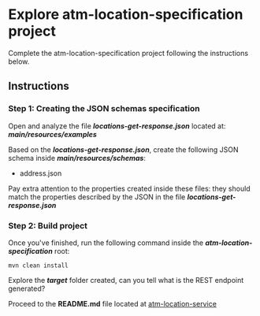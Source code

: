 # Explore atm-location-specification project

Complete the atm-location-specification project following the instructions below.

## Instructions

### Step 1: Creating the JSON schemas specification

Open and analyze the file ***locations-get-response.json*** located at: ***main/resources/examples***

Based on the ***locations-get-response.json***, create the following JSON schema inside ***main/resources/schemas***:

* address.json

Pay extra attention to the properties created inside these files: they should match the properties described by the JSON in the file ***locations-get-response.json***

### Step 2: Build project

Once you've finished, run the following command inside the ***atm-location-specification*** root:

	mvn clean install

Explore the ***target*** folder created, can you tell what is the REST endpoint generated?

Proceed to the **README.md** file located at [atm-location-service](../atm-location-service/README.md)